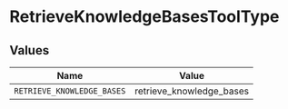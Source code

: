 # RetrieveKnowledgeBasesToolType


## Values

| Name                       | Value                      |
| -------------------------- | -------------------------- |
| `RETRIEVE_KNOWLEDGE_BASES` | retrieve_knowledge_bases   |